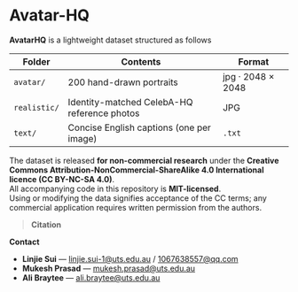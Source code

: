 # Avatar-HQ

**AvatarHQ** is a lightweight dataset structured as follows  

| Folder | Contents | Format |
|--------|----------|--------|
| `avatar/` | 200 hand-drawn portraits | jpg · 2048 × 2048 |
| `realistic/` | Identity-matched CelebA-HQ reference photos | JPG |
| `text/` | Concise English captions (one per image) | `.txt` |

The dataset is released **for non-commercial research** under the **Creative Commons Attribution-NonCommercial-ShareAlike 4.0 International licence (CC BY-NC-SA 4.0)**.  
All accompanying code in this repository is **MIT-licensed**.  
Using or modifying the data signifies acceptance of the CC terms; any commercial application requires written permission from the authors.

> **Citation**  


**Contact**  
- **Linjie Sui** — linjie.sui-1@uts.edu.au / 1067638557@qq.com  
- **Mukesh Prasad** — mukesh.prasad@uts.edu.au  
- **Ali Braytee** — ali.braytee@uts.edu.au
